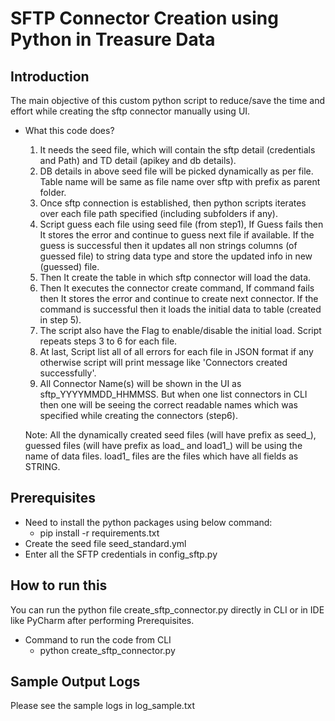 # SFTP Connector Creation using Python in Treasure Data


## Introduction
The main objective of this custom python script to reduce/save the time and effort while creating the sftp connector manually using UI.

  * What this code does?
    1. It needs the seed file, which will contain the sftp detail (credentials and Path) and TD detail (apikey and db details).
    2. DB details in above seed file will be picked dynamically as per file. Table name will be same as file name over sftp with prefix as parent folder.
    3. Once sftp connection is established, then python scripts iterates over each file path specified (including subfolders if any).
    4. Script guess each file using seed file (from step1), If Guess fails then It stores the error and continue to guess next file if available. If the guess is successful then it updates all non strings columns (of guessed file) to string data type and store the updated info in new (guessed) file.
    5. Then It create the table in which sftp connector will load the data.
    6. Then It executes the connector create command, If command fails then It stores the error and continue to create next  connector. If the command is successful then it loads the initial data to table (created in step 5).
    7. The script also have the Flag to enable/disable the initial load. Script repeats steps 3 to 6 for each file.
    8. At last, Script list all of all errors for each file in JSON format if any otherwise script will print message like 'Connectors created successfully'.
    9. All Connector Name(s) will be shown in the UI as sftp_YYYYMMDD_HHMMSS. But when one list connectors in CLI then one will be seeing the correct readable names which was specified while creating the connectors (step6).

    Note: All the dynamically created seed files (will have prefix as seed_), guessed files (will have prefix as load_ and load1_) will be using the name of data files. load1_ files are the files which have all fields as STRING.

## Prerequisites
  - Need to install the python packages using below command:
    - pip install -r requirements.txt
  - Create the seed file seed_standard.yml
  - Enter all the SFTP credentials in config_sftp.py

## How to run this
You can run the python file create_sftp_connector.py directly in CLI or in IDE like PyCharm after performing Prerequisites.
- Command to run the code from CLI
  - python create_sftp_connector.py

## Sample Output Logs
Please see the sample logs in log_sample.txt
